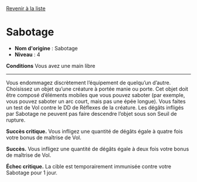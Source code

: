 [Revenir à la liste](list.md)

# Sabotage

 * **Nom d'origine** : Sabotage
 * **Niveau** : 4


<p><strong>Conditions</strong> Vous avez une main libre</p>
<hr>
<p>Vous endommagez discrètement l’équipement de quelqu’un d’autre. Choisissez un objet qu’une créature à portée manie ou porte. Cet objet doit être composé d’éléments mobiles que vous pouvez saboter (par exemple, vous pouvez saboter un arc court, mais pas une épée longue). Vous faites un test de Vol contre le DD de Réflexes de la créature. Les dégâts infligés par Sabotage ne peuvent pas faire descendre l’objet sous son Seuil de rupture.</p>
<p><strong>Succès critique.</strong> Vous infligez une quantité de dégâts égale à quatre fois votre bonus de maîtrise de Vol.</p>
<p><strong>Succès.</strong> Vous infligez une quantité de dégâts égale à deux fois votre bonus de maîtrise de Vol.</p>
<p><strong>Échec critique.</strong> La cible est temporairement immunisée contre votre Sabotage pour 1 jour.</p>